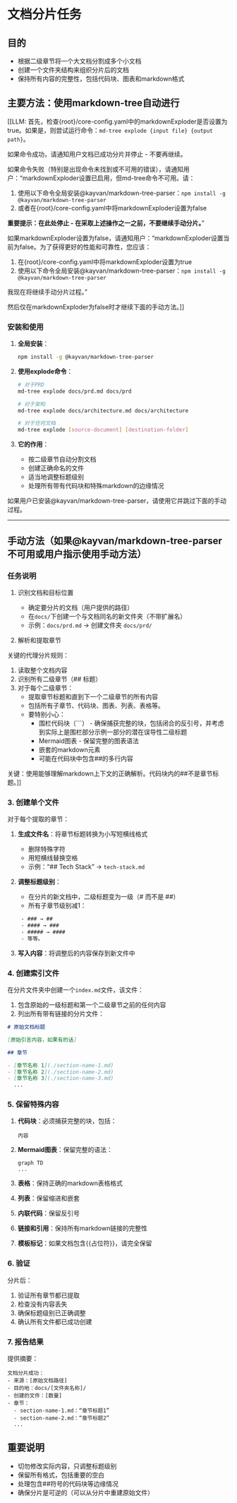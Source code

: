 <!-- 由 BMAD™ Core 驱动 -->

# 文档分片任务

## 目的

-   根据二级章节将一个大文档分割成多个小文档
-   创建一个文件夹结构来组织分片后的文档
-   保持所有内容的完整性，包括代码块、图表和markdown格式

## 主要方法：使用markdown-tree自动进行

[[LLM: 首先，检查{root}/core-config.yaml中的markdownExploder是否设置为true。如果是，则尝试运行命令：`md-tree explode {input file} {output path}`。

如果命令成功，请通知用户文档已成功分片并停止 - 不要再继续。

如果命令失败（特别是出现命令未找到或不可用的错误），请通知用户：“markdownExploder设置已启用，但md-tree命令不可用。请：

1.  使用以下命令全局安装@kayvan/markdown-tree-parser：`npm install -g @kayvan/markdown-tree-parser`
2.  或者在{root}/core-config.yaml中将markdownExploder设置为false

**重要提示：在此处停止 - 在采取上述操作之一之前，不要继续手动分片。**”

如果markdownExploder设置为false，请通知用户：“markdownExploder设置当前为false。为了获得更好的性能和可靠性，您应该：

1.  在{root}/core-config.yaml中将markdownExploder设置为true
2.  使用以下命令全局安装@kayvan/markdown-tree-parser：`npm install -g @kayvan/markdown-tree-parser`

我现在将继续手动分片过程。”

然后仅在markdownExploder为false时才继续下面的手动方法。]]

### 安装和使用

1.  **全局安装**：

    ```bash
    npm install -g @kayvan/markdown-tree-parser
    ```

2.  **使用explode命令**：

    ```bash
    # 对于PRD
    md-tree explode docs/prd.md docs/prd

    # 对于架构
    md-tree explode docs/architecture.md docs/architecture

    # 对于任何文档
    md-tree explode [source-document] [destination-folder]
    ```

3.  **它的作用**：
    -   按二级章节自动分割文档
    -   创建正确命名的文件
    -   适当地调整标题级别
    -   处理所有带有代码块和特殊markdown的边缘情况

如果用户已安装@kayvan/markdown-tree-parser，请使用它并跳过下面的手动过程。

---

## 手动方法（如果@kayvan/markdown-tree-parser不可用或用户指示使用手动方法）

### 任务说明

1.  识别文档和目标位置

    -   确定要分片的文档（用户提供的路径）
    -   在`docs/`下创建一个与文档同名的新文件夹（不带扩展名）
    -   示例：`docs/prd.md` → 创建文件夹 `docs/prd/`

2.  解析和提取章节

关键的代理分片规则：

1.  读取整个文档内容
2.  识别所有二级章节（## 标题）
3.  对于每个二级章节：
    -   提取章节标题和直到下一个二级章节的所有内容
    -   包括所有子章节、代码块、图表、列表、表格等。
    -   要特别小心：
        -   围栏代码块（```） - 确保捕获完整的块，包括闭合的反引号，并考虑到实际上是围栏部分示例一部分的潜在误导性二级标题
        -   Mermaid图表 - 保留完整的图表语法
        -   嵌套的markdown元素
        -   可能在代码块中包含##的多行内容

关键：使用能够理解markdown上下文的正确解析。代码块内的##不是章节标题。]]

### 3. 创建单个文件

对于每个提取的章节：

1.  **生成文件名**：将章节标题转换为小写短横线格式
    -   删除特殊字符
    -   用短横线替换空格
    -   示例：“## Tech Stack” → `tech-stack.md`

2.  **调整标题级别**：
    -   在分片的新文档中，二级标题变为一级（# 而不是 ##）
    -   所有子章节级别减1：

    ```txt
     - ### → ##
     - #### → ###
     - ##### → ####
     - 等等。
    ```

3.  **写入内容**：将调整后的内容保存到新文件中

### 4. 创建索引文件

在分片文件夹中创建一个`index.md`文件，该文件：

1.  包含原始的一级标题和第一个二级章节之前的任何内容
2.  列出所有带有链接的分片文件：

```markdown
# 原始文档标题

[原始引言内容，如果有的话]

## 章节

- [章节名称 1](./section-name-1.md)
- [章节名称 2](./section-name-2.md)
- [章节名称 3](./section-name-3.md)
  ...
```

### 5. 保留特殊内容

1.  **代码块**：必须捕获完整的块，包括：

    ```language
    内容
    ```

2.  **Mermaid图表**：保留完整的语法：

    ```mermaid
    graph TD
    ...
    ```

3.  **表格**：保持正确的markdown表格格式

4.  **列表**：保留缩进和嵌套

5.  **内联代码**：保留反引号

6.  **链接和引用**：保持所有markdown链接的完整性

7.  **模板标记**：如果文档包含{{占位符}}，请完全保留

### 6. 验证

分片后：

1.  验证所有章节都已提取
2.  检查没有内容丢失
3.  确保标题级别已正确调整
4.  确认所有文件都已成功创建

### 7. 报告结果

提供摘要：

```text
文档分片成功：
- 来源：[原始文档路径]
- 目的地：docs/[文件夹名称]/
- 创建的文件：[数量]
- 章节：
  - section-name-1.md：“章节标题1”
  - section-name-2.md：“章节标题2”
  ...
```

## 重要说明

-   切勿修改实际内容，只调整标题级别
-   保留所有格式，包括重要的空白
-   处理包含##符号的代码块等边缘情况
-   确保分片是可逆的（可以从分片中重建原始文件）
